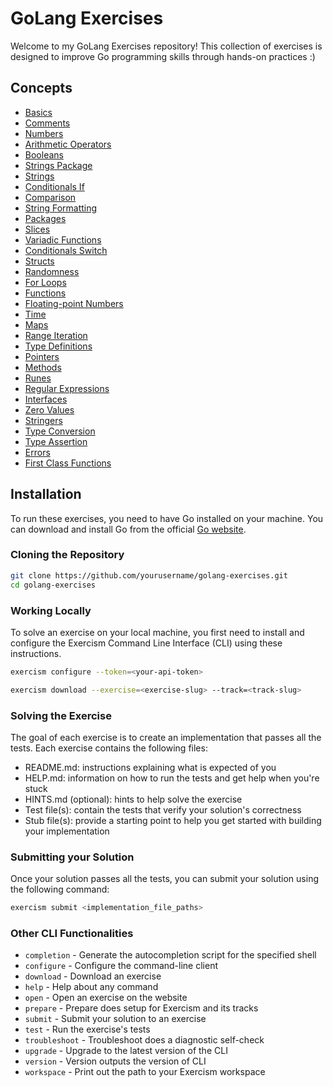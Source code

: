 # GoLang Exercises

Welcome to my GoLang Exercises repository! This collection of exercises is designed to improve Go programming skills through hands-on practices :)

## Concepts

- [Basics](https://exercism.org/tracks/go/concepts/basics)
- [Comments](https://exercism.org/tracks/go/concepts/comments)
- [Numbers](https://exercism.org/tracks/go/concepts/numbers)
- [Arithmetic Operators](https://exercism.org/tracks/go/concepts/arithmetic-operators)
- [Booleans](https://exercism.org/tracks/go/concepts/booleans)
- [Strings Package](https://exercism.org/tracks/go/concepts/strings-package)
- [Strings](https://exercism.org/tracks/go/concepts/strings)
- [Conditionals If](https://exercism.org/tracks/go/concepts/conditionals-if)
- [Comparison](https://exercism.org/tracks/go/concepts/comparison)
- [String Formatting](https://exercism.org/tracks/go/concepts/string-formatting)
- [Packages](https://exercism.org/tracks/go/concepts/packages)
- [Slices](https://exercism.org/tracks/go/concepts/slices)
- [Variadic Functions](https://exercism.org/tracks/go/concepts/variadic-functions)
- [Conditionals Switch](https://exercism.org/tracks/go/concepts/conditionals-switch)
- [Structs](https://exercism.org/tracks/go/concepts/structs)
- [Randomness](https://exercism.org/tracks/go/concepts/randomness)
- [For Loops](https://exercism.org/tracks/go/concepts/for-loops)
- [Functions](https://exercism.org/tracks/go/concepts/functions)
- [Floating-point Numbers](https://exercism.org/tracks/go/concepts/floating-point-numbers)
- [Time](https://exercism.org/tracks/go/concepts/time)
- [Maps](https://exercism.org/tracks/go/concepts/maps)
- [Range Iteration](https://exercism.org/tracks/go/concepts/range-iteration)
- [Type Definitions](https://exercism.org/tracks/go/concepts/type-definitions)
- [Pointers](https://exercism.org/tracks/go/concepts/pointers)
- [Methods](https://exercism.org/tracks/go/concepts/methods)
- [Runes](https://exercism.org/tracks/go/concepts/runes)
- [Regular Expressions](https://exercism.org/tracks/go/concepts/regular-expressions)
- [Interfaces](https://exercism.org/tracks/go/concepts/interfaces)
- [Zero Values](https://exercism.org/tracks/go/concepts/zero-values)
- [Stringers](https://exercism.org/tracks/go/concepts/stringers)
- [Type Conversion](https://exercism.org/tracks/go/concepts/type-conversion)
- [Type Assertion](https://exercism.org/tracks/go/concepts/type-assertion)
- [Errors](https://exercism.org/tracks/go/concepts/errors)
- [First Class Functions](https://exercism.org/tracks/go/concepts/first-class-functions)

## Installation

To run these exercises, you need to have Go installed on your machine. You can download and install Go from the official [Go website](https://golang.org/dl/).

### Cloning the Repository

```bash
git clone https://github.com/yourusername/golang-exercises.git
cd golang-exercises
```

### Working Locally

To solve an exercise on your local machine, you first need to install and configure the Exercism Command Line Interface (CLI) using these instructions.
```Bash
exercism configure --token=<your-api-token>
```

```Bash
exercism download --exercise=<exercise-slug> --track=<track-slug>
```

### Solving the Exercise

The goal of each exercise is to create an implementation that passes all the tests. Each exercise contains the following files:
 - README.md: instructions explaining what is expected of you
 - HELP.md: information on how to run the tests and get help when you're stuck
 - HINTS.md (optional): hints to help solve the exercise
 - Test file(s): contain the tests that verify your solution's correctness
 - Stub file(s): provide a starting point to help you get started with building your implementation

### Submitting your Solution

Once your solution passes all the tests, you can submit your solution using the following command:
```Bash
exercism submit <implementation_file_paths>
````

### Other CLI Functionalities

- `completion`   - Generate the autocompletion script for the specified shell
- `configure`    - Configure the command-line client
- `download`     - Download an exercise
- `help`         - Help about any command
- `open`         - Open an exercise on the website
- `prepare`      - Prepare does setup for Exercism and its tracks
- `submit`       - Submit your solution to an exercise
- `test`         - Run the exercise's tests
- `troubleshoot` - Troubleshoot does a diagnostic self-check
- `upgrade`      - Upgrade to the latest version of the CLI
- `version`      - Version outputs the version of CLI
- `workspace`    - Print out the path to your Exercism workspace

